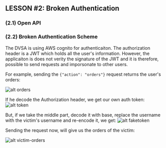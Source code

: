 ## LESSON #2: Broken Authentication

### (2.1) Open API





### (2.2) Broken Authentication Scheme

The DVSA is using AWS cognito for authenticaiton. The authorization header is a JWT which holds all the user's information. However, the applicaiton is does not verity the signature of the JWT and it is therefore, possible to send requests and imporsonate to other users.

For example, sending the ```{"action": "orders"}``` request returns the user's orders:

![alt orders](https://i.imgur.com/iqsj7Bw.png)

If he decode the Authorization header, we get our own auth token:
![alt token](https://i.imgur.com/3NOqFbJ.png)

But, if we take the middle part, decode it with base, replace the username with the victim's username and re-encode it, we get:
![alt faketoken](https://i.imgur.com/Dkp8v80.png)

Sending the request now, will give us the orders of the victim:

![alt victim-orders](https://i.imgur.com/BSq2HPs.png)


